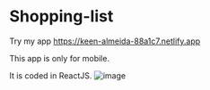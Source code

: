 # Shopping-list

Try my app https://keen-almeida-88a1c7.netlify.app

This app is only for mobile.

It is coded in ReactJS.
![image](https://user-images.githubusercontent.com/91390590/150577649-cfb37d20-cfd1-4bf9-92e5-30bff5c5c4d5.png)

